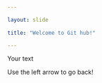 ```yaml
---

layout: slide
	
title: "Welcome to Git hub!"

---
```

	
Your text
	
Use the left arrow to go back!
